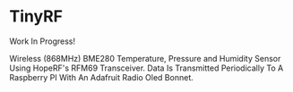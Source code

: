 # TinyRF
Work In Progress!

Wireless (868MHz) BME280 Temperature, Pressure and Humidity Sensor Using HopeRF's RFM69 Transceiver.  Data Is Transmitted Periodically To A Raspberry PI With An Adafruit Radio Oled Bonnet.
